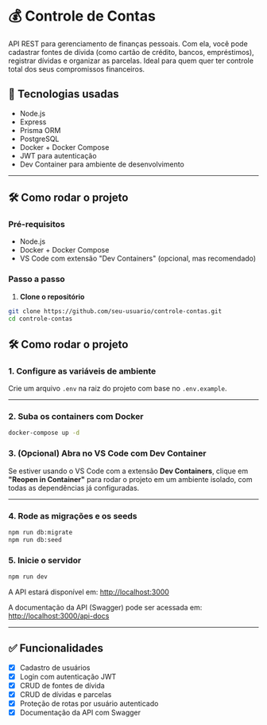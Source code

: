 # 💰 Controle de Contas

API REST para gerenciamento de finanças pessoais. Com ela, você pode cadastrar fontes de dívida (como cartão de crédito, bancos, empréstimos), registrar dívidas e organizar as parcelas. Ideal para quem quer ter controle total dos seus compromissos financeiros.

## 🚀 Tecnologias usadas

- Node.js
- Express
- Prisma ORM
- PostgreSQL
- Docker + Docker Compose
- JWT para autenticação
- Dev Container para ambiente de desenvolvimento

---

## 🛠️ Como rodar o projeto

### Pré-requisitos

- Node.js
- Docker + Docker Compose
- VS Code com extensão "Dev Containers" (opcional, mas recomendado)

### Passo a passo

1. **Clone o repositório**

```bash
git clone https://github.com/seu-usuario/controle-contas.git
cd controle-contas
```

## 🛠️ Como rodar o projeto

### 1. Configure as variáveis de ambiente

Crie um arquivo `.env` na raiz do projeto com base no `.env.example`.

---

### 2. Suba os containers com Docker

```bash
docker-compose up -d
```

### 3. (Opcional) Abra no VS Code com Dev Container

Se estiver usando o VS Code com a extensão **Dev Containers**, clique em **"Reopen in Container"** para rodar o projeto em um ambiente isolado, com todas as dependências já configuradas.

---

### 4. Rode as migrações e os seeds

```bash
npm run db:migrate
npm run db:seed
```

### 5. Inicie o servidor

```bash
npm run dev
```

A API estará disponível em: [http://localhost:3000](http://localhost:3000)

A documentação da API (Swagger) pode ser acessada em: [http://localhost:3000/api-docs](http://localhost:3000/api-docs)

---

## ✅ Funcionalidades

- [x] Cadastro de usuários
- [x] Login com autenticação JWT
- [x] CRUD de fontes de dívida
- [x] CRUD de dívidas e parcelas
- [x] Proteção de rotas por usuário autenticado
- [x] Documentação da API com Swagger
